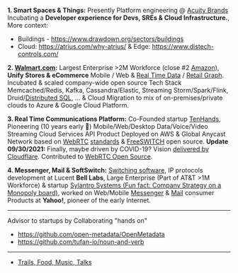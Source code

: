 
**1. Smart Spaces & Things:** Presently Platform engineering @ [Acuity Brands](https://www.acuitybrands.com/) Incubating a **Developer experience for Devs, SREs & Cloud Infrastructure.**, More context:
* Buildings - https://www.drawdown.org/sectors/buildings
* Cloud: https://atrius.com/why-atrius/ & Edge: https://www.distech-controls.com/

**2. [Walmart.com](https://www.walmart.com/):** Largest Enterprise >2M Workforce (close #2 [Amazon](https://en.wikipedia.org/wiki/List_of_largest_United_States%E2%80%93based_employers_globally)), **Unify Stores & eCommerce** Mobile / Web & [Real Time Data](https://www.confluent.io/blog/apache-kafka-item-setup/) / [Retail Graph](https://medium.com/walmartlabs/retail-graph-walmarts-product-knowledge-graph-6ef7357963bc). Incubated & scaled company-wide open source Tech Stack Memcached/Redis, Kafka, Cassandra/Elastic, Streaming Storm/Spark/Flink, Druid/[Distributed SQL](https://blog.starburstdata.com/prestosql-becomes-trino), ... &  Cloud Migration to mix of on-premises/private clouds to Azure & Google Cloud Platform.

**3. Real Time Communications Platform:** Co-Founded startup [TenHands](https://twitter.com/an1kumar/status/277200713728274433?s=20), Pioneering (10 years early :thought_balloon:) Mobile/Web/Desktop Data/Voice/Video Streaming Cloud Services API Product Deployed on AWS & Global Anycast Network based on [WebRTC](https://queue.acm.org/detail.cfm?id=3457587) [standards](https://twitter.com/ietf/status/1354071004058951682) & [FreeSWITCH](https://freeswitch.org/) open source. **Update 09/30/2021:** Finally, maybe driven by COVID-19? Vision [delivered by Cloudflare](https://blog.cloudflare.com/announcing-our-real-time-communications-platform/). Contributed to [WebRTC Open Source](https://chromium.googlesource.com/external/webrtc/+/master/AUTHORS).

**4. Messenger, Mail & SoftSwitch:** [Switching software](https://freeswitch.org/confluence/display/FREESWITCH/Glossary#Glossary-Softswitch), IP protocols development at Lucent **Bell Labs**, Large Enterprise (Part of AT&T >1M Workforce) & startup [Sylantro Systems (Fun fact: Company Strategy on a Monopoly board)](https://www.networkworld.com/article/2272062/broadsoft-acquires-sylantro-as-voip-market-consolidates.html), worked on Web/Mobile [Messenger](https://en.wikipedia.org/wiki/Yahoo!_Messenger) & [Mail](https://en.wikipedia.org/wiki/Yahoo!_Mail) consumer Products at **Yahoo!**, pioneer of the early Internet.
 
---

Advisor to startups by Collaborating "hands on"
- https://github.com/open-metadata/OpenMetadata
- https://github.com/tufan-io/noun-and-verb 

---

- [Trails, Food, Music, Talks](https://github.com/ankumar/Fun-Stuff) 

<!--
**ankumar/ankumar** is a ✨ _special_ ✨ repository because its `README.md` (this file) appears on your GitHub profile.

Here are some ideas to get you started:

- 🔭 I’m currently working on ...
- 🌱 I’m currently learning ...
- 👯 I’m looking to collaborate on ...
- 🤔 I’m looking for help with ...
- 💬 Ask me about ...
- 📫 How to reach me: ...
- 😄 Pronouns: ...
- ⚡ Fun fact: ...
-->
